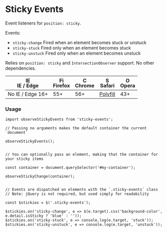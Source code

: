 # Sticky Events

Event listeners for `position: sticky`.

Events:
- `sticky-change`  Fired when an element becomes stuck or unstuck
- `sticky-stuck`   Fired only when an element becomes stuck
- `sticky-unstuck` Fired only when an element becomes unstuck

Relies on `position: sticky` and `IntersectionObserver` support. No other dependencies.



| <img src="https://raw.githubusercontent.com/godban/browsers-support-badges/master/src/images/edge.png" alt="IE / Edge" width="16px" height="16px" /></br>IE / Edge | <img src="https://raw.githubusercontent.com/godban/browsers-support-badges/master/src/images/firefox.png" alt="Firefox" width="16px" height="16px" /></br>Firefox | <img src="https://raw.githubusercontent.com/godban/browsers-support-badges/master/src/images/chrome.png" alt="Chrome" width="16px" height="16px" /></br>Chrome | <img src="https://raw.githubusercontent.com/godban/browsers-support-badges/master/src/images/safari.png" alt="Safari" width="16px" height="16px" /></br>Safari | <img src="https://raw.githubusercontent.com/godban/browsers-support-badges/master/src/images/opera.png" alt="Opera" width="16px" height="16px" /></br>Opera |
| --------- | --------- | --------- | --------- | --------- |
| No IE / Edge 16+ | 55+ | 56+ | [Polyfill](https://github.com/w3c/IntersectionObserver/tree/master/polyfill) | 43+ |


### Usage

```
import observeStickyEvents from 'sticky-events';

// Passing no arguments makes the default container the current `document`

observeStickyEvents();


// You can optionally pass an element, making that the container for your sticky items

const container = document.querySelector('#my-container');

observeStickyChange(container);


// Events are dispatched on elements with the `.sticky-events` class
// Note: jQuery is not required, but used simply for readability

const $stickies = $('.sticky-events');

$stickies.on('sticky-change', e => $(e.target).css('background-color', e.detail.isSticky ? 'blue' : ''));
$stickies.on('sticky-stuck', e => console.log(e.target, 'stuck'));
$stickies.on('sticky-unstuck', e => console.log(e.target, 'unstuck'));
```
